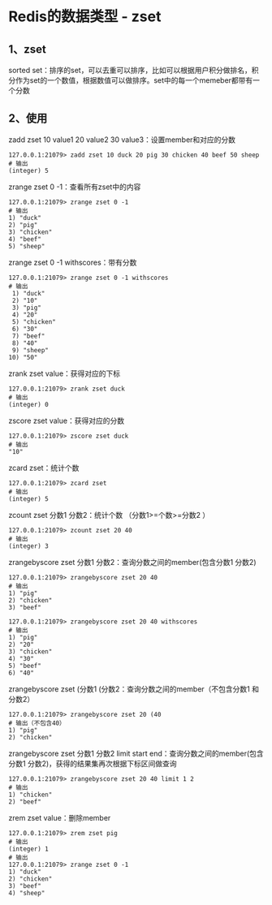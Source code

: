 # Redis的数据类型 - zset

## 1、zset

sorted set：排序的set，可以去重可以排序，比如可以根据用户积分做排名，积分作为set的一个数值，根据数值可以做排序。set中的每一个memeber都带有一个分数

## 2、使用

zadd zset 10 value1 20 value2 30 value3：设置member和对应的分数

```
127.0.0.1:21079> zadd zset 10 duck 20 pig 30 chicken 40 beef 50 sheep
# 输出
(integer) 5
```

zrange zset 0 -1：查看所有zset中的内容

```
127.0.0.1:21079> zrange zset 0 -1
# 输出
1) "duck"
2) "pig"
3) "chicken"
4) "beef"
5) "sheep"
```

zrange zset 0 -1 withscores：带有分数

```
127.0.0.1:21079> zrange zset 0 -1 withscores
# 输出
 1) "duck"
 2) "10"
 3) "pig"
 4) "20"
 5) "chicken"
 6) "30"
 7) "beef"
 8) "40"
 9) "sheep"
10) "50"
```

zrank zset value：获得对应的下标

```
127.0.0.1:21079> zrank zset duck
# 输出
(integer) 0
```

zscore zset value：获得对应的分数

```
127.0.0.1:21079> zscore zset duck
# 输出
"10"
```

zcard zset：统计个数

```
127.0.0.1:21079> zcard zset
# 输出
(integer) 5
```

zcount zset 分数1 分数2：统计个数 （分数1>=个数>=分数2 ）

```
127.0.0.1:21079> zcount zset 20 40
# 输出
(integer) 3
```

zrangebyscore zset 分数1 分数2：查询分数之间的member(包含分数1 分数2)

```
127.0.0.1:21079> zrangebyscore zset 20 40
# 输出
1) "pig"
2) "chicken"
3) "beef"

127.0.0.1:21079> zrangebyscore zset 20 40 withscores
# 输出
1) "pig"
2) "20"
3) "chicken"
4) "30"
5) "beef"
6) "40"
```

zrangebyscore zset (分数1 (分数2：查询分数之间的member（不包含分数1 和 分数2）

```
127.0.0.1:21079> zrangebyscore zset 20 (40
# 输出（不包含40）
1) "pig"
2) "chicken"
```

zrangebyscore zset 分数1 分数2 limit start end：查询分数之间的member(包含分数1 分数2)，获得的结果集再次根据下标区间做查询

```
127.0.0.1:21079> zrangebyscore zset 20 40 limit 1 2
# 输出
1) "chicken"
2) "beef"
```

zrem zset value：删除member

```
127.0.0.1:21079> zrem zset pig
# 输出
(integer) 1
# 输出
127.0.0.1:21079> zrange zset 0 -1
1) "duck"
2) "chicken"
3) "beef"
4) "sheep"
```

